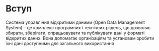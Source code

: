 # Вступ
Система управління відкритими даними (Open Data Management System) - це комплекс програмних і технічних рішень, що дозволяє збирати, зберігати, опрацьовувати та публікувати дані у форматі відкритих даних. Вона допомагає організаціям та установам зробити їхні дані доступними для загального використання
